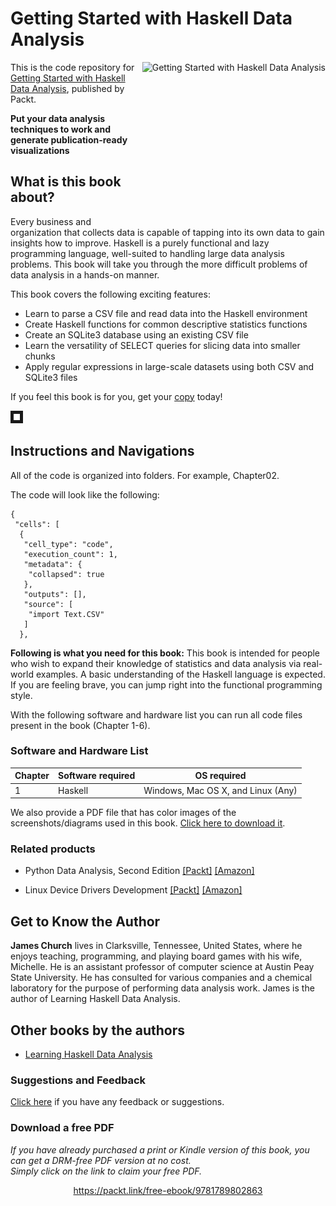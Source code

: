 



# Getting Started with Haskell Data Analysis

<a href="https://www.packtpub.com/big-data-and-business-intelligence/getting-started-haskell-data-analysis?utm_source=github&utm_medium=repository&utm_campaign=9781789802863"><img src="https://www.packtpub.com/sites/default/files/B12542.png" alt="Getting Started with Haskell Data Analysis" height="256px" align="right"></a>

This is the code repository for [Getting Started with Haskell Data Analysis](https://www.packtpub.com/big-data-and-business-intelligence/getting-started-haskell-data-analysis?utm_source=github&utm_medium=repository&utm_campaign=9781789802863), published by Packt.

**Put your data analysis techniques to work and generate publication-ready visualizations**

## What is this book about?
Every business and organization that collects data is capable of tapping into its own data to gain insights how to improve. Haskell is a purely functional and lazy programming language, well-suited to handling large data analysis problems. This book will take you through the more difficult problems of data analysis in a hands-on manner.

This book covers the following exciting features: 
* Learn to parse a CSV file and read data into the Haskell environment
* Create Haskell functions for common descriptive statistics functions
* Create an SQLite3 database using an existing CSV file
* Learn the versatility of SELECT queries for slicing data into smaller chunks
* Apply regular expressions in large-scale datasets using both CSV and SQLite3 files

If you feel this book is for you, get your [copy](https://www.amazon.com/dp/1789802865) today!

<a href="https://www.packtpub.com/?utm_source=github&utm_medium=banner&utm_campaign=GitHubBanner"><img src="https://raw.githubusercontent.com/PacktPublishing/GitHub/master/GitHub.png" 
alt="https://www.packtpub.com/" border="5" /></a>


## Instructions and Navigations
All of the code is organized into folders. For example, Chapter02.

The code will look like the following:
```
{
 "cells": [
  {
   "cell_type": "code",
   "execution_count": 1,
   "metadata": {
    "collapsed": true
   },
   "outputs": [],
   "source": [
    "import Text.CSV"
   ]
  },
```

**Following is what you need for this book:**
This book is intended for people who wish to expand their knowledge of statistics and data analysis via real-world examples. A basic understanding of the Haskell language is expected. If you are feeling brave, you can jump right into the functional programming style.

With the following software and hardware list you can run all code files present in the book (Chapter 1-6).

### Software and Hardware List

| Chapter  | Software required                   | OS required                        |
| -------- | ------------------------------------| -----------------------------------|
| 1        | Haskell                             | Windows, Mac OS X, and Linux (Any) |


We also provide a PDF file that has color images of the screenshots/diagrams used in this book. [Click here to download it](https://www.packtpub.com/sites/default/files/downloads/9781789802863_ColorImages.pdf).

### Related products <Other books you may enjoy>
* Python Data Analysis, Second Edition [[Packt]](https://www.packtpub.com/big-data-and-business-intelligence/python-data-analysis-second-edition?utm_source=github&utm_medium=repository&utm_campaign=9781787127487) [[Amazon]](https://www.amazon.com/dp/1787127486)

* Linux Device Drivers Development [[Packt]](https://www.packtpub.com/big-data-and-business-intelligence/java-data-analysis?utm_source=github&utm_medium=repository&utm_campaign=9781787285651) [[Amazon]](https://www.amazon.com/dp/1787285650)

## Get to Know the Author
**James Church**
lives in Clarksville, Tennessee, United States, where he enjoys teaching, programming, and playing board games with his wife, Michelle. He is an assistant professor of computer science at Austin Peay State University. He has consulted for various companies and a chemical laboratory for the purpose of performing data analysis work. James is the author of Learning Haskell Data Analysis.



## Other books by the authors
* [Learning Haskell Data Analysis](https://www.packtpub.com/big-data-and-business-intelligence/learning-haskell-data-analysis?utm_source=github&utm_medium=repository&utm_campaign=9781784394707)


### Suggestions and Feedback
[Click here](https://docs.google.com/forms/d/e/1FAIpQLSdy7dATC6QmEL81FIUuymZ0Wy9vH1jHkvpY57OiMeKGqib_Ow/viewform) if you have any feedback or suggestions.
### Download a free PDF

 <i>If you have already purchased a print or Kindle version of this book, you can get a DRM-free PDF version at no cost.<br>Simply click on the link to claim your free PDF.</i>
<p align="center"> <a href="https://packt.link/free-ebook/9781789802863">https://packt.link/free-ebook/9781789802863 </a> </p>